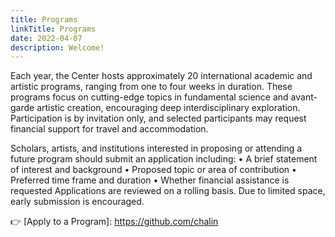 ```yaml
---
title: Programs
linkTitle: Programs
date: 2022-04-07
description: Welcome!
---
```



Each year, the Center hosts approximately 20 international academic and artistic programs, ranging from one to four weeks in duration. These programs focus on cutting-edge topics in fundamental science and avant-garde artistic creation, encouraging deep interdisciplinary exploration. Participation is by invitation only, and selected participants may request financial support for travel and accommodation.

Scholars, artists, and institutions interested in proposing or attending a future program should submit an application including:
•	A brief statement of interest and background
•	Proposed topic or area of contribution
•	Preferred time frame and duration
•	Whether financial assistance is requested
Applications are reviewed on a rolling basis. Due to limited space, early submission is encouraged.

👉 [Apply to a Program]: https://github.com/chalin
